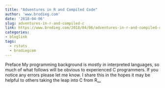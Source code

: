 ```yaml
---
title: "Adventures in R and Compiled Code"
author: 'www.brodieg.com'
date: '2018-04-06'
slug: adventures-in-r-and-compiled-c
link: https://www.brodieg.com/2018/04/06/adventures-in-r-and-compiled-code/
categories:
- bloglink
tags:
  - rstats
  - brodiegcom
---
```


Preface My programming background is mostly in interpreted languages, so much of what follows will be obvious to experienced C programmers. If you notice any errors please let me know. I share this in the hopes it may be helpful to others taking the leap into C from R[... <i class="fas fa-external-link-alt"></i>](https://www.brodieg.com/2018/04/06/adventures-in-r-and-compiled-code/)

